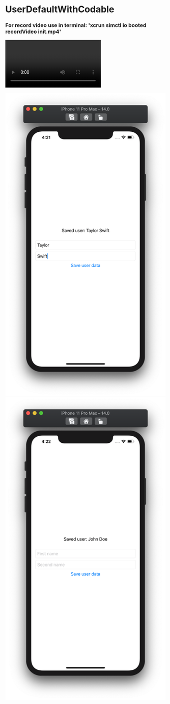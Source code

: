 # UserDefaultWithCodable

### For record video use in terminal: 'xcrun simctl io booted recordVideo init.mp4'
![](https://github.com/ram4ik/UserDefaultWithCodable/blob/main/UserDefaultWithCodable/init.mp4)

![](https://github.com/ram4ik/UserDefaultWithCodable/blob/main/UserDefaultWithCodable/Assets.xcassets/Screenshot%202020-08-01%20at%2016.21.34.imageset/Screenshot%202020-08-01%20at%2016.21.34.png)
![](https://github.com/ram4ik/UserDefaultWithCodable/blob/main/UserDefaultWithCodable/Assets.xcassets/Screenshot%202020-08-01%20at%2016.22.47.imageset/Screenshot%202020-08-01%20at%2016.22.47.png)
